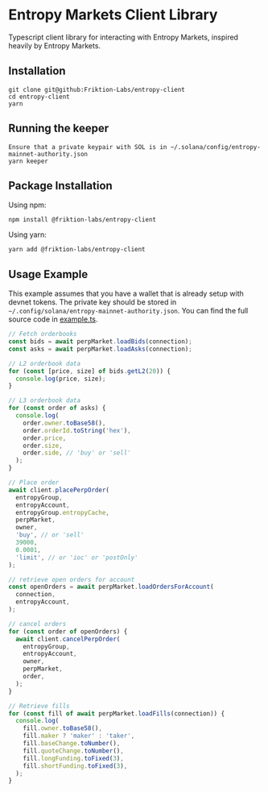 # Entropy Markets Client Library

Typescript client library for interacting with Entropy Markets, inspired heavily by Entropy Markets.


## Installation

``` 
git clone git@github:Friktion-Labs/entropy-client
cd entropy-client
yarn
```

## Running the keeper


```
Ensure that a private keypair with SOL is in ~/.solana/config/entropy-mainnet-authority.json
yarn keeper
```


## Package Installation

Using npm:

```
npm install @friktion-labs/entropy-client
```

Using yarn:

```
yarn add @friktion-labs/entropy-client
```

## Usage Example

This example assumes that you have a wallet that is already setup with devnet tokens. The private key should be stored in `~/.config/solana/entropy-mainnet-authority.json`. You can find the full source code in [example.ts](./src/example.ts).

```js
// Fetch orderbooks
const bids = await perpMarket.loadBids(connection);
const asks = await perpMarket.loadAsks(connection);

// L2 orderbook data
for (const [price, size] of bids.getL2(20)) {
  console.log(price, size);
}

// L3 orderbook data
for (const order of asks) {
  console.log(
    order.owner.toBase58(),
    order.orderId.toString('hex'),
    order.price,
    order.size,
    order.side, // 'buy' or 'sell'
  );
}

// Place order
await client.placePerpOrder(
  entropyGroup,
  entropyAccount,
  entropyGroup.entropyCache,
  perpMarket,
  owner,
  'buy', // or 'sell'
  39000,
  0.0001,
  'limit', // or 'ioc' or 'postOnly'
);

// retrieve open orders for account
const openOrders = await perpMarket.loadOrdersForAccount(
  connection,
  entropyAccount,
);

// cancel orders
for (const order of openOrders) {
  await client.cancelPerpOrder(
    entropyGroup,
    entropyAccount,
    owner,
    perpMarket,
    order,
  );
}

// Retrieve fills
for (const fill of await perpMarket.loadFills(connection)) {
  console.log(
    fill.owner.toBase58(),
    fill.maker ? 'maker' : 'taker',
    fill.baseChange.toNumber(),
    fill.quoteChange.toNumber(),
    fill.longFunding.toFixed(3),
    fill.shortFunding.toFixed(3),
  );
}
```
